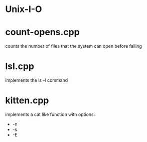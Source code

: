# Unix-I-O

# count-opens.cpp
counts the number of files that the system can open before failing

# lsl.cpp
implements the ls -l command

# kitten.cpp
implements a cat like function with options:
  * -n
  * -s
  * -E
